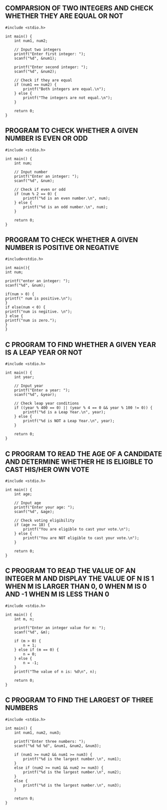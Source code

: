 ## COMPARSION OF TWO INTEGERS AND CHECK WHETHER THEY ARE EQUAL OR NOT
```
#include <stdio.h>

int main() {
    int num1, num2;

    // Input two integers
    printf("Enter first integer: ");
    scanf("%d", &num1);

    printf("Enter second integer: ");
    scanf("%d", &num2);

    // Check if they are equal
    if (num1 == num2) {
        printf("Both integers are equal.\n");
    } else {
        printf("The integers are not equal.\n");
    }

    return 0;
}
```

##  PROGRAM TO CHECK WHETHER A GIVEN NUMBER IS EVEN OR ODD
```
#include <stdio.h>

int main() {
    int num;

    // Input number
    printf("Enter an integer: ");
    scanf("%d", &num);

    // Check if even or odd
    if (num % 2 == 0) {
        printf("%d is an even number.\n", num);
    } else {
        printf("%d is an odd number.\n", num);
    }

    return 0;
}
```
##  PROGRAM TO CHECK WHETHER A GIVEN NUMBER IS POSITIVE OR NEGATIVE
```
#include<stdio.h>

int main(){
int num;

printf("enter an integer: ");
scanf("%d", &num);

if(num > 0) {
printf(" num is positive.\n");
}
if else(num < 0) {
printf("num is negitive. \n");
} else {
printf("num is zero.");
}
}
```
##  C PROGRAM TO FIND WHETHER A GIVEN YEAR IS A LEAP YEAR OR NOT
```
#include <stdio.h>

int main() {
    int year;

    // Input year
    printf("Enter a year: ");
    scanf("%d", &year);

    // Check leap year conditions
    if ((year % 400 == 0) || (year % 4 == 0 && year % 100 != 0)) {
        printf("%d is a Leap Year.\n", year);
    } else {
        printf("%d is NOT a Leap Year.\n", year);
    }

    return 0;
}
```
##  C PROGRAM TO READ THE AGE OF A CANDIDATE AND DETERMINE WHETHER HE IS ELIGIBLE TO CAST HIS/HER OWN VOTE
```
#include <stdio.h>

int main() {
    int age;

    // Input age
    printf("Enter your age: ");
    scanf("%d", &age);

    // Check voting eligibility
    if (age >= 18) {
        printf("You are eligible to cast your vote.\n");
    } else {
        printf("You are NOT eligible to cast your vote.\n");
    }

    return 0;
}
```
##  C PROGRAM TO READ THE VALUE OF AN INTEGER M AND DISPLAY THE VALUE OF N IS 1 WHEN M IS LARGER THAN 0, 0 WHEN M IS 0 AND -1 WHEN M IS LESS THAN 0
```
#include <stdio.h>

int main() {
    int m, n;

    printf("Enter an integer value for m: ");
    scanf("%d", &m);

    if (m > 0) {
        n = 1;
    } else if (m == 0) {
        n = 0;
    } else {
        n = -1;
    }
    printf("The value of n is: %d\n", n);

    return 0;
}
```
##  C PROGRAM TO FIND THE LARGEST OF THREE NUMBERS
```
#include <stdio.h>

int main() {
    int num1, num2, num3;

    printf("Enter three numbers: ");
    scanf("%d %d %d", &num1, &num2, &num3);

    if (num1 >= num2 && num1 >= num3) {
        printf("%d is the largest number.\n", num1);
    } 
    else if (num2 >= num1 && num2 >= num3) {
        printf("%d is the largest number.\n", num2);
    } 
    else {
        printf("%d is the largest number.\n", num3);
    }

    return 0;
}
```





